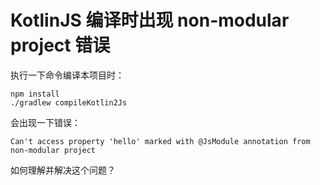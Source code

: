 KotlinJS 编译时出现 non-modular project 错误
=====================================

执行一下命令编译本项目时：

```
npm install
./gradlew compileKotlin2Js
```

会出现一下错误：

```
Can't access property 'hello' marked with @JsModule annotation from non-modular project
```

如何理解并解决这个问题？




